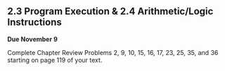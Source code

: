 ## 2.3 Program Execution & 2.4 Arithmetic/Logic Instructions

**Due November 9**

Complete Chapter Review Problems 2, 9, 10, 15, 16, 17, 23, 25, 35, and 36 starting on page 119 of your text.
